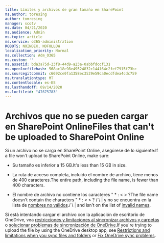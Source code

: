 ```yaml
---
title: Límites y archivos de gran tamaño en SharePoint
ms.author: toresing
author: tomresing
manager: scotv
ms.date: 04/21/2020
ms.audience: Admin
ms.topic: article
ms.service: o365-administration
ROBOTS: NOINDEX, NOFOLLOW
localization_priority: Normal
ms.collection: Adm_O365
ms.custom: ''
ms.assetid: bda3a75d-23f8-44d9-a23a-0abbfdccf131
ms.openlocfilehash: 568ac18e98e49524832c144164c2fef7915f73bc
ms.sourcegitcommit: c6692ce0fa1358ec3529e59ca0ecdfdea4cdc759
ms.translationtype: MT
ms.contentlocale: es-ES
ms.lasthandoff: 09/14/2020
ms.locfileid: "47675783"
---
```

# <a name="files-that-cant-be-uploaded-to-sharepoint-online"></a><span data-ttu-id="8917d-102">Archivos que no se pueden cargar en SharePoint Online</span><span class="sxs-lookup"><span data-stu-id="8917d-102">Files that can't be uploaded to SharePoint Online</span></span>

<span data-ttu-id="8917d-103">Si un archivo no se carga en SharePoint Online, asegúrese de lo siguiente:</span><span class="sxs-lookup"><span data-stu-id="8917d-103">If a file won't upload to SharePoint Online, make sure:</span></span>
  
- <span data-ttu-id="8917d-104">Su tamaño es inferior a 15 GB.</span><span class="sxs-lookup"><span data-stu-id="8917d-104">It's less than 15 GB in size.</span></span>
    
- <span data-ttu-id="8917d-105">La ruta de acceso completa, incluido el nombre de archivo, tiene menos de 400 caracteres.</span><span class="sxs-lookup"><span data-stu-id="8917d-105">The entire path, including the file name, is fewer than 400 characters.</span></span>
    
- <span data-ttu-id="8917d-106">El nombre de archivo no contiene los caracteres " \* : \< \> ?</span><span class="sxs-lookup"><span data-stu-id="8917d-106">The file name doesn't contain the characters " \* : \< \> ?</span></span> <span data-ttu-id="8917d-107">/ \ | y no se encuentra en la lista de [nombres no válidos](https://go.microsoft.com/fwlink/?linkid=866430).</span><span class="sxs-lookup"><span data-stu-id="8917d-107">/ \ | and isn't on the list of [invalid names](https://go.microsoft.com/fwlink/?linkid=866430).</span></span>
    
<span data-ttu-id="8917d-108">Si está intentando cargar el archivo con la aplicación de escritorio de OneDrive, vea [restricciones y limitaciones al sincronizar archivos y carpetas](httpsbv://go.microsoft.com/fwlink/p/?LinkID=717734) o [solucionar problemas de sincronización de OneDrive](https://go.microsoft.com/fwlink/?linkid=866431).</span><span class="sxs-lookup"><span data-stu-id="8917d-108">If you're trying to upload the file by using the OneDrive desktop app, see [Restrictions and limitations when you sync files and folders](httpsbv://go.microsoft.com/fwlink/p/?LinkID=717734) or [Fix OneDrive sync problems](https://go.microsoft.com/fwlink/?linkid=866431).</span></span>
  

